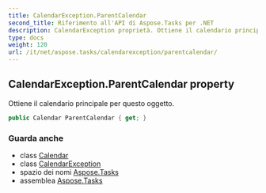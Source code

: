 ```yaml
---
title: CalendarException.ParentCalendar
second_title: Riferimento all'API di Aspose.Tasks per .NET
description: CalendarException proprietà. Ottiene il calendario principale per questo oggetto.
type: docs
weight: 120
url: /it/net/aspose.tasks/calendarexception/parentcalendar/
---
```

## CalendarException.ParentCalendar property

Ottiene il calendario principale per questo oggetto.

```csharp
public Calendar ParentCalendar { get; }
```

### Guarda anche

* class [Calendar](../../calendar/)
* class [CalendarException](../)
* spazio dei nomi [Aspose.Tasks](../../calendarexception/)
* assemblea [Aspose.Tasks](../../../)



